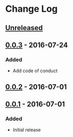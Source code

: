 # Change Log

## [Unreleased]

## [0.0.3] - 2016-07-24

### Added

  - Add code of conduct

## [0.0.2] - 2016-07-01

## [0.0.1] - 2016-07-01

### Added

  - Initial release

[Unreleased]: https://github.com/dochang/elpa-clone/compare/0.0.3...HEAD
[0.0.3]: https://github.com/dochang/elpa-clone/compare/0.0.2...0.0.3
[0.0.2]: https://github.com/dochang/elpa-clone/compare/0.0.1...0.0.2
[0.0.1]: https://github.com/dochang/elpa-clone/commits/0.0.1
